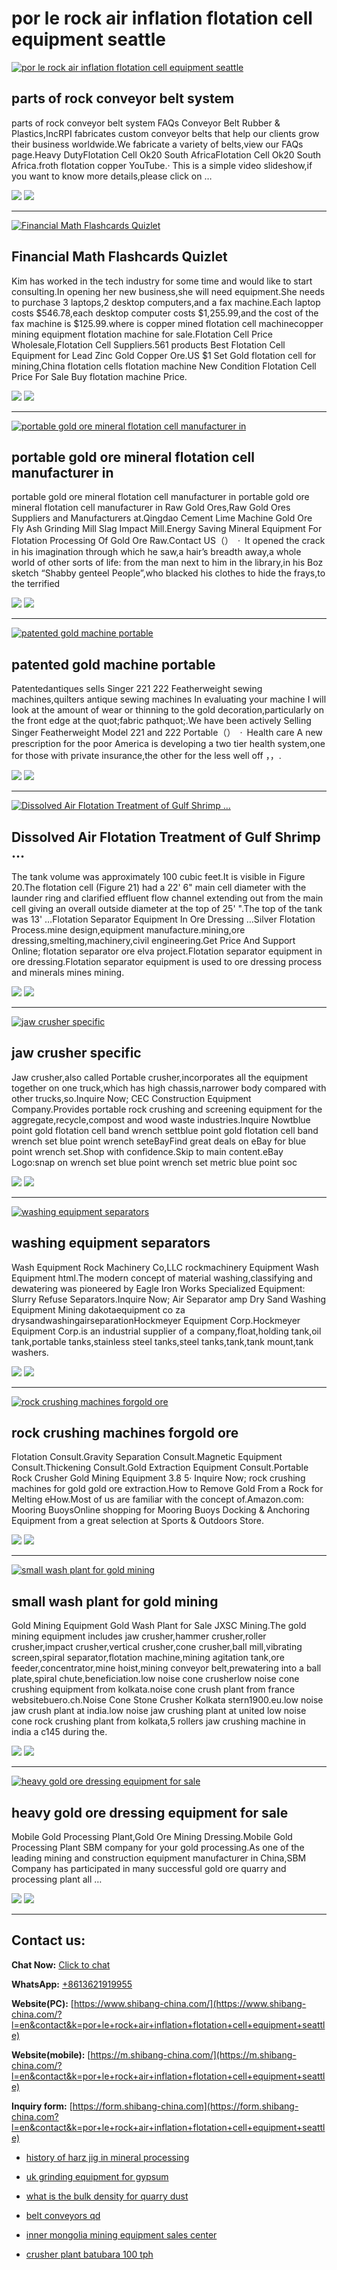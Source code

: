 # por le rock air inflation flotation cell equipment seattle

<a href="https://swt.shibang-china.com/?l=en&img&k=por+le+rock+air+inflation+flotation+cell+equipment+seattle" target="_blank">![por le rock air inflation flotation cell equipment seattle](http://static.shibang-china.com/all-800x300/827.jpg)</a>

## parts of rock conveyor belt system
parts of rock conveyor belt system FAQs Conveyor Belt Rubber &amp; Plastics,IncRPI fabricates custom conveyor belts that help our clients grow their business worldwide.We fabricate a variety of belts,view our FAQs page.Heavy DutyFlotation Cell Ok20 South AfricaFlotation Cell Ok20 South Africa.froth flotation copper YouTube.&#183; This is a simple video slideshow,if you want to know more details,please click on …


<a href="https://whatsapp.shibangsoft.com/WhatsApp.php" target="_blank" title="WhatsApp">![](http://static.shibang-china.com/icon/whatsapp.png)</a> <a href="https://swt.shibang-china.com/?l=en&icon&k=por+le+rock+air+inflation+flotation+cell+equipment+seattle" target="_blank">![](http://static.shibang-china.com/icon/chat-en.png)</a>

---

<a href="https://swt.shibang-china.com/?l=en&img&k=por+le+rock+air+inflation+flotation+cell+equipment+seattle" target="_blank">![Financial Math Flashcards Quizlet](http://static.shibang-china.com/all-800x300/1431.jpg)</a>

## Financial Math Flashcards Quizlet
Kim has worked in the tech industry for some time and would like to start consulting.In opening her new business,she will need equipment.She needs to purchase 3 laptops,2 desktop computers,and a fax machine.Each laptop costs $546.78,each desktop computer costs $1,255.99,and the cost of the fax machine is $125.99.where is copper mined flotation cell machinecopper mining equipment flotation machine for sale.Flotation Cell Price Wholesale,Flotation Cell Suppliers.561 products Best Flotation Cell Equipment for Lead Zinc Gold Copper Ore.US $1 Set Gold flotation cell for mining,China flotation cells flotation machine New Condition Flotation Cell Price For Sale Buy flotation machine Price.


<a href="https://whatsapp.shibangsoft.com/WhatsApp.php" target="_blank" title="WhatsApp">![](http://static.shibang-china.com/icon/whatsapp.png)</a> <a href="https://swt.shibang-china.com/?l=en&icon&k=por+le+rock+air+inflation+flotation+cell+equipment+seattle" target="_blank">![](http://static.shibang-china.com/icon/chat-en.png)</a>

---

<a href="https://swt.shibang-china.com/?l=en&img&k=por+le+rock+air+inflation+flotation+cell+equipment+seattle" target="_blank">![portable gold ore mineral flotation cell manufacturer in](http://static.shibang-china.com/all-800x300/1354.jpg)</a>

## portable gold ore mineral flotation cell manufacturer in
portable gold ore mineral flotation cell manufacturer in portable gold ore mineral flotation cell manufacturer in Raw Gold Ores,Raw Gold Ores Suppliers and Manufacturers at.Qingdao Cement Lime Machine Gold Ore Fly Ash Grinding Mill Slag Impact Mill.Energy Saving Mineral Equipment For Flotation Processing Of Gold Ore Raw.Contact US（）&ensp;&#0183;&ensp;It opened the crack in his imagination through which he saw,a hair’s breadth away,a whole world of other sorts of life: from the man next to him in the library,in his Boz sketch “Shabby genteel People”,who blacked his clothes to hide the frays,to the terrified


<a href="https://whatsapp.shibangsoft.com/WhatsApp.php" target="_blank" title="WhatsApp">![](http://static.shibang-china.com/icon/whatsapp.png)</a> <a href="https://swt.shibang-china.com/?l=en&icon&k=por+le+rock+air+inflation+flotation+cell+equipment+seattle" target="_blank">![](http://static.shibang-china.com/icon/chat-en.png)</a>

---

<a href="https://swt.shibang-china.com/?l=en&img&k=por+le+rock+air+inflation+flotation+cell+equipment+seattle" target="_blank">![patented gold machine portable](http://static.shibang-china.com/all-800x300/1004.jpg)</a>

## patented gold machine portable
Patentedantiques sells Singer 221 222 Featherweight sewing machines,quilters antique sewing machines In evaluating your machine I will look at the amount of wear or thinning to the gold decoration,particularly on the front edge at the quot;fabric pathquot;.We have been actively Selling Singer Featherweight Model 221 and 222 Portable（）&ensp;&#0183;&ensp;Health care A new prescription for the poor America is developing a two tier health system,one for those with private insurance,the other for the less well off ，，.


<a href="https://whatsapp.shibangsoft.com/WhatsApp.php" target="_blank" title="WhatsApp">![](http://static.shibang-china.com/icon/whatsapp.png)</a> <a href="https://swt.shibang-china.com/?l=en&icon&k=por+le+rock+air+inflation+flotation+cell+equipment+seattle" target="_blank">![](http://static.shibang-china.com/icon/chat-en.png)</a>

---

<a href="https://swt.shibang-china.com/?l=en&img&k=por+le+rock+air+inflation+flotation+cell+equipment+seattle" target="_blank">![Dissolved Air Flotation Treatment of Gulf Shrimp …](http://static.shibang-china.com/all-800x300/669.jpg)</a>

## Dissolved Air Flotation Treatment of Gulf Shrimp …
The tank volume was approximately 100 cubic feet.It is visible in Figure 20.The flotation cell (Figure 21) had a 22' 6&quot; main cell diameter with the launder ring and clarified effluent flow channel extending out from the main cell giving an overall outside diameter at the top of 25' &quot;.The top of the tank was 13' …Flotation Separator Equipment In Ore Dressing …Silver Flotation Process.mine design,equipment manufacture.mining,ore dressing,smelting,machinery,civil engineering.Get Price And Support Online; flotation separator ore elva project.Flotation separator equipment in ore dressing.Flotation separator equipment is used to ore dressing process and minerals mines mining.


<a href="https://whatsapp.shibangsoft.com/WhatsApp.php" target="_blank" title="WhatsApp">![](http://static.shibang-china.com/icon/whatsapp.png)</a> <a href="https://swt.shibang-china.com/?l=en&icon&k=por+le+rock+air+inflation+flotation+cell+equipment+seattle" target="_blank">![](http://static.shibang-china.com/icon/chat-en.png)</a>

---

<a href="https://swt.shibang-china.com/?l=en&img&k=por+le+rock+air+inflation+flotation+cell+equipment+seattle" target="_blank">![jaw crusher specific](http://static.shibang-china.com/all-800x300/234.jpg)</a>

## jaw crusher specific
Jaw crusher,also called Portable crusher,incorporates all the equipment together on one truck,which has high chassis,narrower body compared with other trucks,so.Inquire Now; CEC Construction Equipment Company.Provides portable rock crushing and screening equipment for the aggregate,recycle,compost and wood waste industries.Inquire Nowtblue point gold flotation cell band wrench settblue point gold flotation cell band wrench set blue point wrench seteBayFind great deals on eBay for blue point wrench set.Shop with confidence.Skip to main content.eBay Logo:snap on wrench set blue point wrench set metric blue point soc


<a href="https://whatsapp.shibangsoft.com/WhatsApp.php" target="_blank" title="WhatsApp">![](http://static.shibang-china.com/icon/whatsapp.png)</a> <a href="https://swt.shibang-china.com/?l=en&icon&k=por+le+rock+air+inflation+flotation+cell+equipment+seattle" target="_blank">![](http://static.shibang-china.com/icon/chat-en.png)</a>

---

<a href="https://swt.shibang-china.com/?l=en&img&k=por+le+rock+air+inflation+flotation+cell+equipment+seattle" target="_blank">![washing equipment separators](http://static.shibang-china.com/all-800x300/275.jpg)</a>

## washing equipment separators
Wash Equipment Rock Machinery Co,LLC rockmachinery Equipment Wash Equipment html.The modern concept of material washing,classifying and dewatering was pioneered by Eagle Iron Works Specialized Equipment: Slurry Refuse Separators.Inquire Now; Air Separator amp Dry Sand Washing Equipment Mining dakotaequipment co za drysandwashingairseparationHockmeyer Equipment Corp.Hockmeyer Equipment Corp.is an industrial supplier of a company,float,holding tank,oil tank,portable tanks,stainless steel tanks,steel tanks,tank,tank mount,tank washers.


<a href="https://whatsapp.shibangsoft.com/WhatsApp.php" target="_blank" title="WhatsApp">![](http://static.shibang-china.com/icon/whatsapp.png)</a> <a href="https://swt.shibang-china.com/?l=en&icon&k=por+le+rock+air+inflation+flotation+cell+equipment+seattle" target="_blank">![](http://static.shibang-china.com/icon/chat-en.png)</a>

---

<a href="https://swt.shibang-china.com/?l=en&img&k=por+le+rock+air+inflation+flotation+cell+equipment+seattle" target="_blank">![rock crushing machines forgold ore](http://static.shibang-china.com/all-800x300/807.jpg)</a>

## rock crushing machines forgold ore
Flotation Consult.Gravity Separation Consult.Magnetic Equipment Consult.Thickening Consult.Gold Extraction Equipment Consult.Portable Rock Crusher Gold Mining Equipment 3.8 5&#183; Inquire Now; rock crushing machines for gold gold ore extraction.How to Remove Gold From a Rock for Melting eHow.Most of us are familiar with the concept of.Amazon.com: Mooring BuoysOnline shopping for Mooring Buoys Docking &amp; Anchoring Equipment from a great selection at Sports &amp; Outdoors Store.


<a href="https://whatsapp.shibangsoft.com/WhatsApp.php" target="_blank" title="WhatsApp">![](http://static.shibang-china.com/icon/whatsapp.png)</a> <a href="https://swt.shibang-china.com/?l=en&icon&k=por+le+rock+air+inflation+flotation+cell+equipment+seattle" target="_blank">![](http://static.shibang-china.com/icon/chat-en.png)</a>

---

<a href="https://swt.shibang-china.com/?l=en&img&k=por+le+rock+air+inflation+flotation+cell+equipment+seattle" target="_blank">![small wash plant for gold mining](http://static.shibang-china.com/all-800x300/497.jpg)</a>

## small wash plant for gold mining
Gold Mining Equipment Gold Wash Plant for Sale JXSC Mining.The gold mining equipment includes jaw crusher,hammer crusher,roller crusher,impact crusher,vertical crusher,cone crusher,ball mill,vibrating screen,spiral separator,flotation machine,mining agitation tank,ore feeder,concentrator,mine hoist,mining conveyor belt,prewatering into a ball plate,spiral chute,beneficiation.low noise cone crusherlow noise cone crushing equipment from kolkata.noise cone crush plant from france websitebuero.ch.Noise Cone Stone Crusher Kolkata stern1900.eu.low noise jaw crush plant at india.low noise jaw crushing plant at united low noise cone rock crushing plant from kolkata,5 rollers jaw crushing machine in india a c145 during the.


<a href="https://whatsapp.shibangsoft.com/WhatsApp.php" target="_blank" title="WhatsApp">![](http://static.shibang-china.com/icon/whatsapp.png)</a> <a href="https://swt.shibang-china.com/?l=en&icon&k=por+le+rock+air+inflation+flotation+cell+equipment+seattle" target="_blank">![](http://static.shibang-china.com/icon/chat-en.png)</a>

---

<a href="https://swt.shibang-china.com/?l=en&img&k=por+le+rock+air+inflation+flotation+cell+equipment+seattle" target="_blank">![heavy gold ore dressing equipment for sale](http://static.shibang-china.com/all-800x300/126.jpg)</a>

## heavy gold ore dressing equipment for sale
Mobile Gold Processing Plant,Gold Ore Mining Dressing.Mobile Gold Processing Plant SBM company for your gold processing.As one of the leading mining and construction equipment manufacturer in China,SBM Company has participated in many successful gold ore quarry and processing plant all …

<a href="https://whatsapp.shibangsoft.com/WhatsApp.php" target="_blank" title="WhatsApp">![](http://static.shibang-china.com/icon/whatsapp.png)</a> <a href="https://swt.shibang-china.com/?l=en&icon&k=por+le+rock+air+inflation+flotation+cell+equipment+seattle" target="_blank">![](http://static.shibang-china.com/icon/chat-en.png)</a>

---
## Contact us:

**Chat Now:** [Click to chat](https://swt.shibang-china.com?l=en&contact&k=por+le+rock+air+inflation+flotation+cell+equipment+seattle)

**WhatsApp:**  [+8613621919955](https://whatsapp.shibangsoft.com/WhatsApp.php)

**Website(PC):** [https://www.shibang-china.com/](https://www.shibang-china.com/?l=en&contact&k=por+le+rock+air+inflation+flotation+cell+equipment+seattle)

**Website(mobile):** [https://m.shibang-china.com/](https://m.shibang-china.com/?l=en&contact&k=por+le+rock+air+inflation+flotation+cell+equipment+seattle)

**Inquiry form:** [https://form.shibang-china.com](https://form.shibang-china.com?l=en&contact&k=por+le+rock+air+inflation+flotation+cell+equipment+seattle)

* [history of harz jig in mineral processing](../145/history%20of%20harz%20jig%20in%20mineral%20processing.md)

* [uk grinding equipment for gypsum](../144/uk%20grinding%20equipment%20for%20gypsum.md)

* [what is the bulk density for quarry dust](../150/what%20is%20the%20bulk%20density%20for%20quarry%20dust.md)

* [belt conveyors qd](../149/belt%20conveyors%20qd.md)

* [inner mongolia mining equipment sales center](../148/inner%20mongolia%20mining%20equipment%20sales%20center.md)

* [crusher plant batubara 100 tph](../145/crusher%20plant%20batubara%20100%20tph.md)